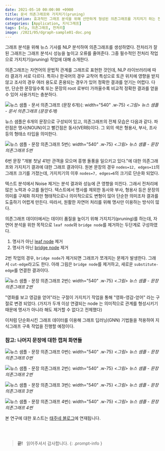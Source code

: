 ```yaml
---
date: 2021-05-10 00:00:00 +0900
title: 문서 의존그래프와 가지치기(pruning)
description: 효과적인 그래프 분석을 위해 산만하게 형성된 의존그래프를 가지치기 하는 전처리 작업에 대해 설명합니다.
categories: [Application, 지식그래프]
tags: [nlp, 의존그래프, 전처리]
image: /2021/05/dgraph-sample01-doc.png
---
```


그래프 분석을 위해 뉴스 기사를 NLP 분석하여 의존그래프를 생성하였다. 전처리가 잘 된 그래프는 그래프 분석시 성능을 높이고 오류를 줄여준다. 그중 필수적인 전처리 작업으로 가지치기(pruning) 작업에 대해 소개한다.

의존그래프는 자연어의 문법적 관계를 그래프로 표현한 것인데, NLP 라이브러리에 따라 결과가 서로 다르다. 특히나 한국어의 경우 교착어 특성으로 토큰 위치에 영향을 받지 않고 조사의 경우 여러 용도로 혼용되는 경우가 있어 정확한 결과를 얻기는 어렵다. 다만, 단순한 문장일수록 또는 문장의 root 로부터 가까울수록 비교적 정확한 결과를 얻을 수 있어 사용가치는 충분하다.

![뉴스 샘플 - 문서 의존그래프 (문장 6개)](/2021/05/dgraph-sample01-doc.png){: width="540" .w-75}
_&lt;그림&gt; 뉴스 샘플 - 문서 의존그래프 (문장 6개)_

뉴스 샘플은 6개의 문장으로 구성되어 있고, 의존그래프의 전체 모습은 다음과 같다. 파란점은 명사(NOUN)이고 빨간점은 동사(VERB)이다. 그 외의 색은 형용사, 부사, 조사 등의 형태소 타입을 의미한다.

![뉴스 샘플 - 문장 의존그래프 5번](/2021/05/dgraph-sample01-sen05.png){: width="540" .w-75}
_&lt;그림&gt; 뉴스 샘플 - 문장 의존그래프 5번_

6번 문장 "개봉 첫날 41만 관객을 모으며 흥행 돌풍을 일으키고 있다."에 대한 의존그래프와 가지치기 결과에 대한 그래프 결과이다. 원본 문장의 경우 `nodes=12, edges=11`의 그래프 크기를 가졌는데, 가지치기의 이후 `nodes=7, edges=6`의 크기로 단순화 되었다.

텍스트 분석에서 Noise 제거는 분석 결과와 성능에 큰 영향을 미친다. 그래서 전처리에 많은 노력과 수고를 들인다. 텍스트에서 명사를 제외한 동사와 부사, 형용사 등은 문장의 의미를 구체화 하지만 형태적으로나 의미적으로도 변형이 많아 단순한 의미조차 결과를 도출하기 어렵게 만든다. 따라서, 원활한 자연어 처리를 위해 명사만 이용하는 방식이 많다.

의존그래프 데이터에서는 데이터 품질을 높이기 위해 가지치기(pruning)를 하는데, 자연어 분석을 위한 목적으로 `leaf node`와 `bridge node`를 제거하는 두단계로 구성하였다.

1. 명사가 아닌 [leaf node](<https://en.wikipedia.org/wiki/Tree_(graph_theory)>) 제거
2. 명사가 아닌 [bridge node](<https://en.wikipedia.org/wiki/Bridge_(graph_theory)>) 제거

2번 작업의 경우, `bridge node`가 제거되면 그래프가 쪼개지는 문제가 발생한다. 그래서 `cut-edge`라고도 한다. 아래 그림은 `bridge node`를 제거하고, 새로운 `substitute-edge`를 연결한 결과이다.

![뉴스 샘플 - 문장 의존그래프 2번](/2021/05/dgraph-sample01-sen02.png){: width="540" .w-75}
_&lt;그림&gt; 뉴스 샘플 - 문장 의존그래프 2번_

"영화를 보고 영감을 얻어"라는 구절이 가지치기 작업을 통해 "영화-영감-얻어" 라는 구절로 변경 되었다. (가지가 두개 이상 연결되는 node 는 의미적으로 관계를 형성시키기 때문에 명사가 아니라 해도 제거할 수 없다고 전제했다)

이처럼 단순화시킨 그래프 데이터를 이용해 그래프 딥러닝(GNN) 기법들을 적용하여 지식그래프 구축 작업을 진행할 예정이다.

### 참고: 나머지 문장에 대한 캡쳐 화면들

![뉴스 샘플 - 문장 의존그래프 0번](/2021/05/dgraph-sample01-sen00.png){: width="540" .w-75}
_&lt;그림&gt; 뉴스 샘플 - 문장 의존그래프 0번_

![뉴스 샘플 - 문장 의존그래프 2번](/2021/05/dgraph-sample01-sen02.png){: width="540" .w-75}
_&lt;그림&gt; 뉴스 샘플 - 문장 의존그래프 2번_

![뉴스 샘플 - 문장 의존그래프 3번](/2021/05/dgraph-sample01-sen03.png){: width="540" .w-75}
_&lt;그림&gt; 뉴스 샘플 - 문장 의존그래프 3번_

![뉴스 샘플 - 문장 의존그래프 4번](/2021/05/dgraph-sample01-sen04.png){: width="540" .w-75}
_&lt;그림&gt; 뉴스 샘플 - 문장 의존그래프 4번_

본 연구에 대한 포스트는 [태주네 블로그](https://taejoone.jeju.onl)에 연재됩니다.

&nbsp; <br />
&nbsp; <br />

> **끝!** &nbsp; 읽어주셔서 감사합니다.
{: .prompt-info }
